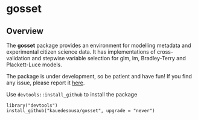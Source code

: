 
gosset
======

Overview
--------

The **gosset** package provides an environment for modelling metadata and experimental citizen science data. It has implementations of cross-validation and stepwise variable selection for glm, lm, Bradley-Terry and Plackett-Luce models.

The package is under development, so be patient and have fun! If you find any issue, please report it [here](https://github.com/kauedesousa/gosset/issues).

Use `devtools::install_github` to install the package

    library("devtools")
    install_github("kauedesousa/gosset", upgrade = "never")

